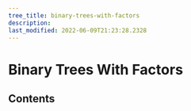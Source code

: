```yaml
---
tree_title: binary-trees-with-factors
description: 
last_modified: 2022-06-09T21:23:28.2328
---
```


# Binary Trees With Factors

## Contents

